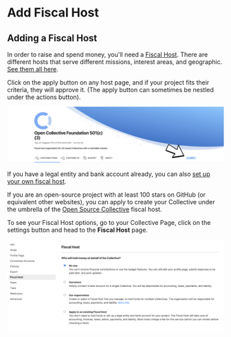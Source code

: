 # Add Fiscal Host

## Adding a Fiscal Host

In order to raise and spend money, you'll need a [Fiscal Host](../fiscal-hosts/fiscal-hosts.md). There are different hosts that serve different missions, interest areas, and geographic. [See them all here](https://opencollective.com/hosts).

Click on the apply button on any host page, and if your project fits their criteria, they will approve it. \(The apply button can sometimes be nestled under the actions button\). 

![](../.gitbook/assets/collectives_add_foscal_host_2021-05-31.png)

If you have a legal entity and bank account already, you can also [set up your own fiscal host](../fiscal-hosts/become-a-fiscal-host.md).

If you are an open-source project with at least 100 stars on GitHub \(or equivalent other websites\), you can apply to create your Collective under the umbrella of the [Open Source Collective](https://opencollective.com/opensource/apply) fiscal host.

To see your Fiscal Host options, go to your Collective Page, click on the settings button and head to the **Fiscal Host** page.

![](../.gitbook/assets/screen-shot-2021-04-14-at-6.33.13-pm.png)

